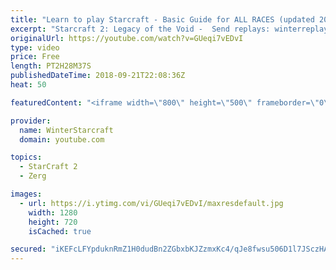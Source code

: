 ```yaml
---
title: "Learn to play Starcraft - Basic Guide for ALL RACES (updated 2017) #2"
excerpt: "Starcraft 2: Legacy of the Void -  Send replays: winterreplays@gmail.com ( -- Watch live at https://www.twitch.tv/wintergaming"
originalUrl: https://youtube.com/watch?v=GUeqi7vEDvI
type: video
price: Free
length: PT2H28M37S
publishedDateTime: 2018-09-21T22:08:36Z
heat: 50

featuredContent: "<iframe width=\"800\" height=\"500\" frameborder=\"0\" src=\"https://www.youtube.com/embed/GUeqi7vEDvI\" allow=\"accelerometer; autoplay; encrypted-media; gyroscope; picture-in-picture\" allowfullscreen></iframe>"

provider:
  name: WinterStarcraft
  domain: youtube.com

topics:
  - StarCraft 2
  - Zerg

images:
  - url: https://i.ytimg.com/vi/GUeqi7vEDvI/maxresdefault.jpg
    width: 1280
    height: 720
    isCached: true

secured: "iKEFcLFYpduknRmZ1H0dudBn2ZGbxbKJZzmxKc4/qJe8fwsu506D1l7JSczHA2SDjXqixZQYpV2IAbTpobVTGcYirLl4SU1kS7t+YdGCdKJajW8DfUlLr0t1u3vcbYQ0biJvQcaoa9RhZufwC8qVRmaiiVnl2T3WWJ9EhRIiX0rUjbleOiZYerpESTJmn3EzhlkhF0iX4IY9T/gVyQo7F9o0YpSqvGfWSj/4/O6YgFZiNpIvAg7Y4Bigxubs4YaE8iyiFEg0VihIHsoi94+afRnMImVRwn7qr8EIzhM/uXO2YT9an6uh/hJA5L7nO98lcQjruLYco8h10WWFg6xLcO1yIw69ofaDzSjYVsVwdPyKKFn1vNd0+GkcW7Yr4sXKXq4rohS7xWw5RGapd4rd+ov9U1Xw6yTAAE5jDFbvky4=;Ui3rRRULoequzHELG57piw=="
---
```


